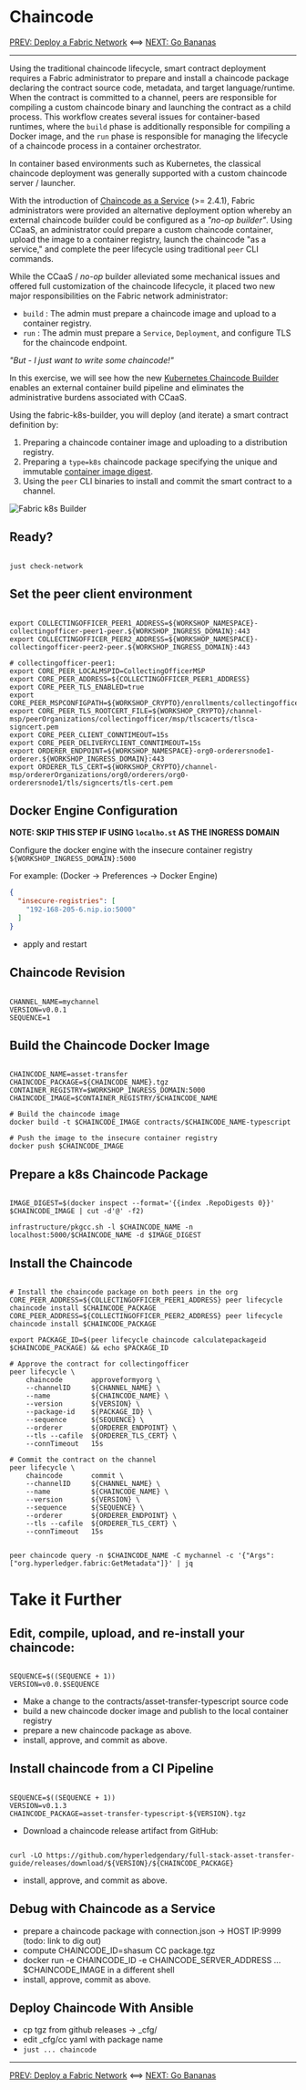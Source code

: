 # Chaincode

[PREV: Deploy a Fabric Network](20-fabric.md) <==> [NEXT: Go Bananas](40-bananas.md)

---

Using the traditional chaincode lifecycle, smart contract deployment requires a Fabric administrator to prepare
and install a chaincode package declaring the contract source code, metadata, and target language/runtime.  When the
contract is committed to a channel, peers are responsible for compiling a custom chaincode binary and launching the
contract as a child process.  This workflow creates several issues for container-based runtimes, where the `build`
phase is additionally responsible for compiling a Docker image, and the `run` phase is responsible for managing the
lifecycle of a chaincode process in a container orchestrator.  

In container based environments such as Kubernetes, the classical chaincode deployment was generally supported with a
custom chaincode server / launcher.

With the introduction of [Chaincode as a Service](https://hyperledger-fabric.readthedocs.io/en/latest/cc_service.html)
(>= 2.4.1), Fabric administrators were provided an alternative deployment option whereby an external chaincode
builder could be configured as a _"no-op builder"_.  Using CCaaS, an administrator could prepare a custom chaincode
container, upload the image to a container registry, launch the chaincode "as a service," and complete the peer
lifecycle using traditional `peer` CLI commands.

While the CCaaS / _no-op_ builder alleviated some mechanical issues and offered full customization of the chaincode
lifecycle, it placed two new major responsibilities on the Fabric network administrator: 

- `build` : The admin must prepare a chaincode image and upload to a container registry.
- `run` : The admin must prepare a `Service`, `Deployment`, and configure TLS for the chaincode endpoint.

_"But - I just want to write some chaincode!"_


In this exercise, we will see how the new [Kubernetes Chaincode Builder](https://github.com/hyperledger-labs/fabric-builder-k8s)
enables an external container build pipeline and eliminates the administrative burdens associated with CCaaS.

Using the fabric-k8s-builder, you will deploy (and iterate) a smart contract definition by:

1. Preparing a chaincode container image and uploading to a distribution registry.
2. Preparing a `type=k8s` chaincode package specifying the unique and immutable [container image digest](https://github.com/opencontainers/image-spec/blob/main/descriptor.md#digests).
3. Using the `peer` CLI binaries to install and commit the smart contract to a channel.


![Fabric k8s Builder](../images/CloudReady/30-chaincode.png)


## Ready?

```shell

just check-network

```


## Set the peer client environment

```shell

export COLLECTINGOFFICER_PEER1_ADDRESS=${WORKSHOP_NAMESPACE}-collectingofficer-peer1-peer.${WORKSHOP_INGRESS_DOMAIN}:443
export COLLECTINGOFFICER_PEER2_ADDRESS=${WORKSHOP_NAMESPACE}-collectingofficer-peer2-peer.${WORKSHOP_INGRESS_DOMAIN}:443

# collectingofficer-peer1: 
export CORE_PEER_LOCALMSPID=CollectingOfficerMSP
export CORE_PEER_ADDRESS=${COLLECTINGOFFICER_PEER1_ADDRESS}
export CORE_PEER_TLS_ENABLED=true
export CORE_PEER_MSPCONFIGPATH=${WORKSHOP_CRYPTO}/enrollments/collectingofficer/users/collectingofficeradmin/msp
export CORE_PEER_TLS_ROOTCERT_FILE=${WORKSHOP_CRYPTO}/channel-msp/peerOrganizations/collectingofficer/msp/tlscacerts/tlsca-signcert.pem
export CORE_PEER_CLIENT_CONNTIMEOUT=15s
export CORE_PEER_DELIVERYCLIENT_CONNTIMEOUT=15s
export ORDERER_ENDPOINT=${WORKSHOP_NAMESPACE}-org0-orderersnode1-orderer.${WORKSHOP_INGRESS_DOMAIN}:443
export ORDERER_TLS_CERT=${WORKSHOP_CRYPTO}/channel-msp/ordererOrganizations/org0/orderers/org0-orderersnode1/tls/signcerts/tls-cert.pem

```

## Docker Engine Configuration

**NOTE: SKIP THIS STEP IF USING `localho.st` AS THE INGRESS DOMAIN**

Configure the docker engine with the insecure container registry `${WORKSHOP_INGRESS_DOMAIN}:5000`

For example:  (Docker -> Preferences -> Docker Engine)
```json
{
  "insecure-registries": [
    "192-168-205-6.nip.io:5000"
  ]
}
```

- apply and restart

## Chaincode Revision

```shell

CHANNEL_NAME=mychannel
VERSION=v0.0.1
SEQUENCE=1

```

## Build the Chaincode Docker Image

```shell

CHAINCODE_NAME=asset-transfer
CHAINCODE_PACKAGE=${CHAINCODE_NAME}.tgz
CONTAINER_REGISTRY=$WORKSHOP_INGRESS_DOMAIN:5000
CHAINCODE_IMAGE=$CONTAINER_REGISTRY/$CHAINCODE_NAME

# Build the chaincode image
docker build -t $CHAINCODE_IMAGE contracts/$CHAINCODE_NAME-typescript

# Push the image to the insecure container registry
docker push $CHAINCODE_IMAGE

```


## Prepare a k8s Chaincode Package

```shell

IMAGE_DIGEST=$(docker inspect --format='{{index .RepoDigests 0}}' $CHAINCODE_IMAGE | cut -d'@' -f2)

infrastructure/pkgcc.sh -l $CHAINCODE_NAME -n localhost:5000/$CHAINCODE_NAME -d $IMAGE_DIGEST

```

## Install the Chaincode

```shell

# Install the chaincode package on both peers in the org 
CORE_PEER_ADDRESS=${COLLECTINGOFFICER_PEER1_ADDRESS} peer lifecycle chaincode install $CHAINCODE_PACKAGE
CORE_PEER_ADDRESS=${COLLECTINGOFFICER_PEER2_ADDRESS} peer lifecycle chaincode install $CHAINCODE_PACKAGE

export PACKAGE_ID=$(peer lifecycle chaincode calculatepackageid $CHAINCODE_PACKAGE) && echo $PACKAGE_ID

# Approve the contract for collectingofficer 
peer lifecycle \
	chaincode       approveformyorg \
	--channelID     ${CHANNEL_NAME} \
	--name          ${CHAINCODE_NAME} \
	--version       ${VERSION} \
	--package-id    ${PACKAGE_ID} \
	--sequence      ${SEQUENCE} \
	--orderer       ${ORDERER_ENDPOINT} \
	--tls --cafile  ${ORDERER_TLS_CERT} \
	--connTimeout   15s

# Commit the contract on the channel
peer lifecycle \
	chaincode       commit \
	--channelID     ${CHANNEL_NAME} \
	--name          ${CHAINCODE_NAME} \
	--version       ${VERSION} \
	--sequence      ${SEQUENCE} \
	--orderer       ${ORDERER_ENDPOINT} \
	--tls --cafile  ${ORDERER_TLS_CERT} \
	--connTimeout   15s

```

```shell

peer chaincode query -n $CHAINCODE_NAME -C mychannel -c '{"Args":["org.hyperledger.fabric:GetMetadata"]}' | jq

```


# Take it Further 

## Edit, compile, upload, and re-install your chaincode:

```shell

SEQUENCE=$((SEQUENCE + 1))
VERSION=v0.0.$SEQUENCE

```

- Make a change to the contracts/asset-transfer-typescript source code
- build a new chaincode docker image and publish to the local container registry  
- prepare a new chaincode package as above.
- install, approve, and commit as above.


## Install chaincode from a CI Pipeline

```shell

SEQUENCE=$((SEQUENCE + 1))
VERSION=v0.1.3
CHAINCODE_PACKAGE=asset-transfer-typescript-${VERSION}.tgz

```

- Download a chaincode release artifact from GitHub:
```shell

curl -LO https://github.com/hyperledgendary/full-stack-asset-transfer-guide/releases/download/${VERSION}/${CHAINCODE_PACKAGE}

```

- install, approve, and commit as above.


## Debug with Chaincode as a Service

- prepare a chaincode package with connection.json -> HOST IP:9999  (todo: link to dig out)
- compute CHAINCODE_ID=shasum CC package.tgz
- docker run -e CHAINCODE_ID -e CHAINCODE_SERVER_ADDRESS ... $CHAINCODE_IMAGE in a different shell 
- install, approve, commit as above.


## Deploy Chaincode With Ansible

- cp tgz from github releases -> _cfg/
- edit _cfg/cc yaml with package name
- `just ... chaincode`  


---

[PREV: Deploy a Fabric Network](20-fabric.md) <==> [NEXT: Go Bananas](40-bananas.md)
